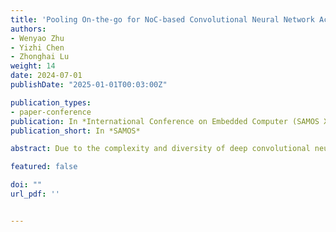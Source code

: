 ```yaml
---
title: 'Pooling On-the-go for NoC-based Convolutional Neural Network Accelerator'
authors:
- Wenyao Zhu
- Yizhi Chen
- Zhonghai Lu
weight: 14
date: 2024-07-01
publishDate: "2025-01-01T00:03:00Z"

publication_types:
- paper-conference
publication: In *International Conference on Embedded Computer (SAMOS XXIV)*
publication_short: In *SAMOS*

abstract: Due to the complexity and diversity of deep convolutional neural networks (CNNs), Network-on-chip (NoC) based CNN accelerators have grown in popularity to improve inference efficiency and flexibility. Current optimization approaches focus on computational-heavy layers. Therefore, pooling layers are often ignored and processed individually using general processing units. In this work, we explore the acceleration of pooling layers by in-network processing. We propose a pooling on-the-go method to do the pooling operations while transmitting its prior layer outputs. Consequently, we combine the pooling layer with its prior convolution layer to remove unnecessary data movements. We demonstrate our method on a cycle-accurate NoC-CNN accelerator simulator on two CNN models, LeNet and VGG16. The results show that the processing time of individual pooling layers is almost eliminated by around 99%. Compared with the pooling standalone baseline, we can achieve 1.09x speedup in the full LeNet model, and up to 1.16x speedup in the combined layers that our approach applies.

featured: false

doi: ""
url_pdf: ''


---
```

